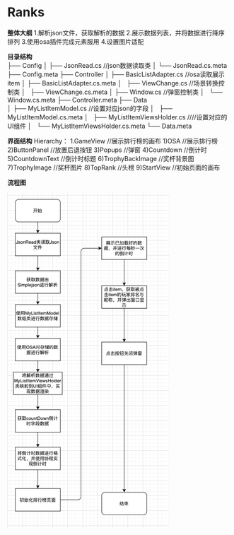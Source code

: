 # Ranks

**整体大纲**
1.解析json文件，获取解析的数据
2.展示数据列表，并将数据进行降序排列
3.使用osa插件完成元素服用
4.设置图片适配 

 **目录结构**   
├── Config 
│   ├── JsonRead.cs //json数据读取类
│   └── JsonRead.cs.meta
├── Config.meta
├── Controller
│   ├── BasicListAdapter.cs //osa读取展示item
│   ├── BasicListAdapter.cs.meta
│   ├── ViewChange.cs  //场景转换控制类
│   ├── ViewChange.cs.meta
│   ├── Window.cs //弹窗控制类
│   └── Window.cs.meta
├── Controller.meta
├── Data  
│   ├── MyListItemModel.cs  //设置对应json的字段 
│   ├── MyListItemModel.cs.meta
│   ├── MyListItemViewsHolder.cs ////设置对应的UI组件
│   └── MyListItemViewsHolder.cs.meta
└── Data.meta

**界面结构**
 Hierarchy：
    1.GameView  //展示排行榜的画布
      1)OSA     //展示排行榜
      2)ButtonPanel  //放置后退按钮
      3)Popups   //弹窗
      4)Countdown  //倒计时
      5)CountdownText //倒计时标题
      6)TrophyBackImage //奖杯背景图
      7)TrophyImage  //奖杯图片
      8)TopRank  //头榜
      9)StartView //初始页面的画布
     
         
**流程图**

![image](https://github.com/89trillion-songzhiheng/Ranks/blob/main/Picture/RankPic.png)

